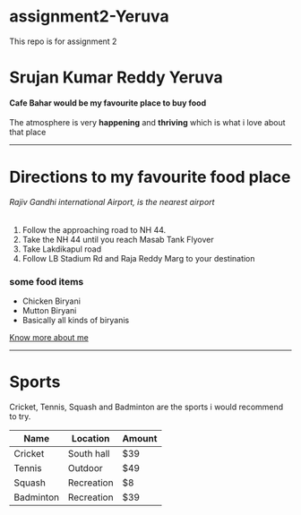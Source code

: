 # assignment2-Yeruva
This repo is for assignment 2
# Srujan Kumar Reddy Yeruva
#### Cafe Bahar would be my favourite place to buy food

The atmosphere is very **happening** and **thriving**
which is what i love about that place

--------------------------------------------------------------------------

# Directions to my favourite food place
###### Rajiv Gandhi international Airport, is the nearest airport


1. Follow the approaching road to NH 44.
2. Take the NH 44 until you reach Masab Tank Flyover
3. Take Lakdikapul road 
4. Follow LB Stadium Rd and Raja Reddy Marg to your destination

### some food items
* Chicken Biryani
* Mutton Biryani
* Basically all kinds of biryanis


[Know more about me](https://github.com/S546444/assignment2-Yeruva/blob/main/AboutMe.md)

-----------------------------------------------

# Sports

Cricket, Tennis, Squash and Badminton are the sports i would recommend to try.

|  Name       |  Location   | Amount|
|-------------|-------------|-------|
|  Cricket    | South hall  |  $39  |
|  Tennis     | Outdoor     |  $49  |
|  Squash     | Recreation  |  $8   |
|  Badminton  | Recreation  |  $39  |